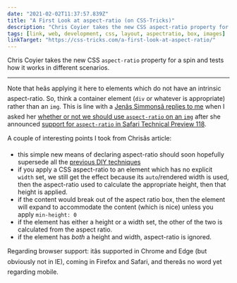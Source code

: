 ```yaml
---
date: "2021-02-02T11:37:57.839Z"
title: "A First Look at aspect-ratio (on CSS-Tricks)"
description: "Chris Coyier takes the new CSS aspect-ratio property for a spin and tests how it works in different scenarios"
tags: [link, web, development, css, layout, aspectratio, box, images]
linkTarget: "https://css-tricks.com/a-first-look-at-aspect-ratio/"
---
```

Chris Coyier takes the new CSS `aspect-ratio` property for a spin and tests how it works in different scenarios.

> 
---

Note that heâs applying it here to elements which do not have an intrinsic aspect-ratio. So, think a container element (`div` or whatever is appropriate) rather than an `img`. This is line with a [Jenâs Simmonsâ replies to me](https://twitter.com/jensimmons/status/1347583682496892929) when I asked her [whether or not we should use `aspect-ratio` on an `img`](https://twitter.com/fuzzylogicx/status/1347307685826469894) after she announced [support for `aspect-ratio` in Safari Technical Preview 118](https://twitter.com/jensimmons/status/1347287421633892356).

A couple of interesting points I took from Chrisâs article:

- this simple new means of declaring aspect-ratio should soon hopefully supersede all the [previous DIY techniques](https://css-tricks.com/aspect-ratio-boxes/)
- if you apply a CSS aspect-ratio to an element which has no explicit `width` set, we still get the effect because its `auto`/rendered width is used, then the aspect-ratio used to calculate the appropriate height, then that height is applied.
- if the content would break out of the aspect ratio box, then the element will expand to accommodate the content (which is nice) unless you apply `min-height: 0`
- if the element has either a height or a width set, the other of the two is calculated from the aspect ratio.
- if the element has _both_ a height and width, aspect-ratio is ignored.

Regarding browser support: itâs supported in Chrome and Edge (but obviously not in IE), coming in Firefox and Safari, and thereâs no word yet regarding mobile.